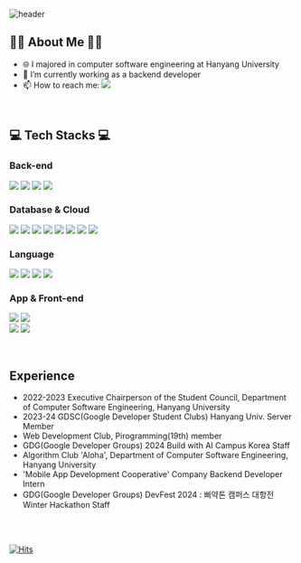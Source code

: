 ![header](https://capsule-render.vercel.app/api?type=waving&color=timeGradient&height=270&section=header&text=Welcome%20to%20Hyein's%20GitHub%20&fontSize=40&animation=twinkling)

## 👩‍💻 About Me 👩‍💻
- 🌐 I majored in computer software engineering at Hanyang University
- 🔭 I’m currently working as a backend developer
- 📫 How to reach me: <a href="mailto:jhi2002@hanyang.ac.kr" target="_blank"><img src="https://img.shields.io/badge/Gmail-EA4335?style=flat-square&logo=gmail&logoColor=white"/></a>

</br>

## 💻 Tech Stacks 💻
### Back-end
<img src ="https://img.shields.io/badge/Springboot-6DB33F.svg?&style=flat&logo=springboot&logoColor=white"/> <img src ="https://img.shields.io/badge/Nest.js-E0234E.svg?&style=flat&logo=nestjs&logoColor=white"/> <img src ="https://img.shields.io/badge/Django-092E20.svg?&style=flate&logo=django&logoColor=white"/>  <img src ="https://img.shields.io/badge/Node.js-339933.svg?&style=flat&logo=nodedotjs&logoColor=white"/> </br>
### Database & Cloud
  <img src ="https://img.shields.io/badge/MySQL-4479A1.svg?&style=flat&logo=mysql&logoColor=white"/> <img src ="https://img.shields.io/badge/PostgreSQL-4169E1.svg?&style=flat&logo=postgresql&logoColor=white"/> <img src ="https://img.shields.io/badge/Docker-2496ED.svg?&style=flat&logo=docker&logoColor=white"/> <img src ="https://img.shields.io/badge/Nginx-009639.svg?&style=flat&logo=nginx&logoColor=white"/> <img src ="https://img.shields.io/badge/AmazonEC2-FF9900.svg?&style=flat&logo=amazonec2&logoColor=white"/> <img src ="https://img.shields.io/badge/AmazonS3-569A31.svg?&style=flat&logo=amazons3&logoColor=white"/> <img src ="https://img.shields.io/badge/AmazonRDS-527FFF.svg?&style=flat&logo=amazonrds&logoColor=white"/> 
  <img src ="https://img.shields.io/badge/Firebase-FFCA28.svg?&style=flat&logo=firebase&logoColor=white"/> </br>
### Language
<img src ="https://img.shields.io/badge/Python-3776AB.svg?&style=flat&logo=Python&logoColor=white"/> <img src ="https://img.shields.io/badge/JAVA-007396.svg?&style=flat&logo=java&logoColor=white"/> <img src ="https://img.shields.io/badge/c-A8B9CC.svg?&style=flat&logo=c&logoColor=white"/> <img src ="https://img.shields.io/badge/C++-00599C.svg?&style=flat&logo=C%2B%2B&logoColor=white"/>  </br>
### App & Front-end
  <img src ="https://img.shields.io/badge/Swift-F05138.svg?&style=flat&logo=swift&logoColor=white"/>  <img src ="https://img.shields.io/badge/Flutter-02569B.svg?&style=flat&logo=flutter&logoColor=white"/> </br>
<img src ="https://img.shields.io/badge/javascript-F7DF1E.svg?&style=flat&logo=javascript&logoColor=white"/> <img src ="https://img.shields.io/badge/bootstrap-7952B3.svg?&style=flat&logo=bootstrap&logoColor=white"/>  </br>


</br>


## Experience 

- 2022-2023 Executive Chairperson of the Student Council, Department of Computer Software Engineering, Hanyang University
- 2023-24 GDSC(Google Developer Student Clubs) Hanyang Univ. Server Member
- Web Development Club, Pirogramming(19th) member
- GDG(Google Developer Groups) 2024 Build with AI Campus Korea Staff
- Algorithm Club 'Aloha', Department of Computer Software Engineering, Hanyang University
- 'Mobile App Development Cooperative' Company Backend Developer Intern
- GDG(Google Developer Groups) DevFest 2024 : 삐약톤 캠퍼스 대항전 Winter Hackathon Staff

</br>
</br>

[![Hits](https://hits.seeyoufarm.com/api/count/incr/badge.svg?url=https%3A%2F%2Fgithub.com%2Fhyeinj&count_bg=%23FF84A3&title_bg=%23555555&icon=github.svg&icon_color=%23E7E7E7&title=GITHUB&edge_flat=false)](https://hits.seeyoufarm.com)


<!--

![Hyein's GitHub stats](https://github-readme-stats.vercel.app/api?username=hyeinj&count_private=true&show_icons=true&theme=cobalt)
[![Top Langs](https://github-readme-stats.vercel.app/api/top-langs/?username=hyeinj&layout=compact)](https://github.com/hyeinj)

**hyeinj/hyeinj** is a ✨ _special_ ✨ repository because its `README.md` (this file) appears on your GitHub profile.

Here are some ideas to get you started:

- 🔭 I’m currently working on ...
- 🌱 I’m currently learning ...
- 👯 I’m looking to collaborate on ...
- 🤔 I’m looking for help with ...
- 💬 Ask me about ...
- 📫 How to reach me: ...
- 😄 Pronouns: ...
- ⚡ Fun fact: ...
-->
